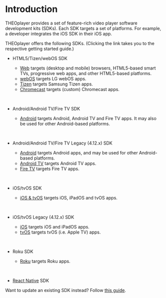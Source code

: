 # Introduction

THEOplayer provides a set of feature-rich video player software development kits (SDKs).
Each SDK targets a set of platforms.
For example, a developer integrates the iOS SDK in their iOS app.

THEOplayer offers the following SDKs. (Clicking the link takes you to the respective getting started guide.)

- HTML5/Tizen/webOS SDK

  - [Web](./01-web/00-getting-started.md) targets (desktop and mobile) browsers, HTML5-based smart TVs, progressive web apps, and other HTML5-based platforms.
  - [webOS](./07-webos/00-getting-started.md) targets LG webOS apps.
  - [Tizen](./08-tizen/00-getting-started.md) targets Samsung Tizen apps.
  - [Chromecast](./06-chromecast/00-getting-started.md) targets (custom) Chromecast apps.

  &nbsp;

- Android/Android TV/Fire TV SDK

  - [Android](02-android/00-getting-started.md) targets Android, Android TV and Fire TV apps. It may also be used for other Android-based platforms.

  &nbsp;

- Android/Android TV/Fire TV Legacy (4.12.x) SDK

  - [Android](<02-android-legacy-v4/00-getting-started.md>) targets Android apps, and may be used for other Android-based platforms.
  - [Android TV](./04-android-tv/00-getting-started.md) targets Android TV apps.
  - [Fire TV](./10-fire-tv/00-getting-started.md) targets Fire TV apps.

  &nbsp;

- iOS/tvOS SDK

  - [iOS & tvOS](03-ios/00-getting-started.md) targets iOS, iPadOS and tvOS apps.

  &nbsp;

- iOS/tvOS Legacy (4.12.x) SDK

  - [iOS](<03-ios-legacy-v4/00-getting-started.md>) targets iOS and iPadOS apps.
  - [tvOS](./05-tvos/00-getting-started.md) targets tvOS (i.e. Apple TV) apps.

  &nbsp;

- Roku SDK

  - [Roku](./09-roku/00-getting-started.md) targets Roku apps.

  &nbsp;

- [React Native](../02-frameworks/03-react-native/00-getting-started.md) SDK

Want to update an existing SDK instead? Follow [this guide](./01-how-to-update-a-sdk.md).

